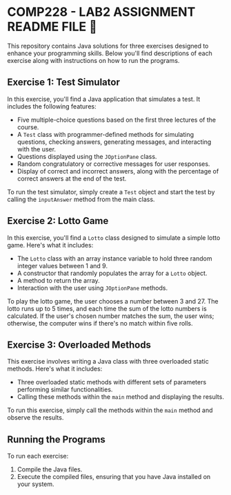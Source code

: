 # COMP228 - LAB2 ASSIGNMENT README FILE 🚀

This repository contains Java solutions for three exercises designed to enhance your programming skills. Below you'll find descriptions of each exercise along with instructions on how to run the programs.

## Exercise 1: Test Simulator

In this exercise, you'll find a Java application that simulates a test. It includes the following features:

- Five multiple-choice questions based on the first three lectures of the course.
- A `Test` class with programmer-defined methods for simulating questions, checking answers, generating messages, and interacting with the user.
- Questions displayed using the `JOptionPane` class.
- Random congratulatory or corrective messages for user responses.
- Display of correct and incorrect answers, along with the percentage of correct answers at the end of the test.

To run the test simulator, simply create a `Test` object and start the test by calling the `inputAnswer` method from the main class.

## Exercise 2: Lotto Game

In this exercise, you'll find a `Lotto` class designed to simulate a simple lotto game. Here's what it includes:

- The `Lotto` class with an array instance variable to hold three random integer values between 1 and 9.
- A constructor that randomly populates the array for a `Lotto` object.
- A method to return the array.
- Interaction with the user using `JOptionPane` methods.

To play the lotto game, the user chooses a number between 3 and 27. The lotto runs up to 5 times, and each time the sum of the lotto numbers is calculated. If the user's chosen number matches the sum, the user wins; otherwise, the computer wins if there's no match within five rolls.

## Exercise 3: Overloaded Methods

This exercise involves writing a Java class with three overloaded static methods. Here's what it includes:

- Three overloaded static methods with different sets of parameters performing similar functionalities.
- Calling these methods within the `main` method and displaying the results.

To run this exercise, simply call the methods within the `main` method and observe the results.

## Running the Programs

To run each exercise:

1. Compile the Java files.
2. Execute the compiled files, ensuring that you have Java installed on your system.

